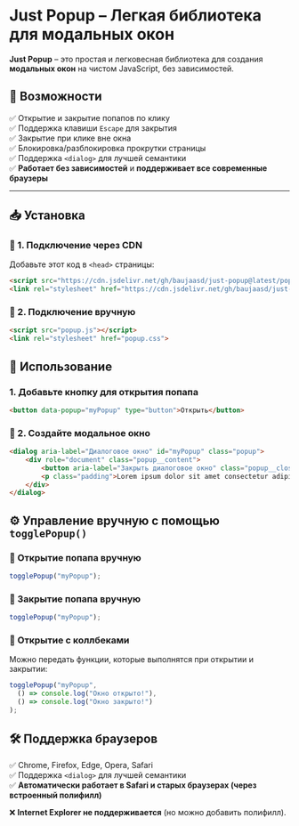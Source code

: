 # Just Popup – Легкая библиотека для модальных окон

**Just Popup** – это простая и легковесная библиотека для создания **модальных окон** на чистом JavaScript, без зависимостей.

## 🚀 Возможности
✅ Открытие и закрытие попапов по клику  
✅ Поддержка клавиши `Escape` для закрытия  
✅ Закрытие при клике вне окна  
✅ Блокировка/разблокировка прокрутки страницы  
✅ Поддержка `<dialog>` для лучшей семантики  
✅ **Работает без зависимостей** и **поддерживает все современные браузеры** 

---

## 📥 Установка

### 📌 1. **Подключение через CDN**
Добавьте этот код в `<head>` страницы:

```html
<script src="https://cdn.jsdelivr.net/gh/baujaasd/just-popup@latest/popup.min.js"></script>
<link rel="stylesheet" href="https://cdn.jsdelivr.net/gh/baujaasd/just-popup@latest/popup.min.css">
```

### 📌 2. **Подключение вручную**

```html
<script src="popup.js"></script>
<link rel="stylesheet" href="popup.css">
```

## 🔧 Использование

### 1. Добавьте кнопку для открытия попапа

```html
<button data-popup="myPopup" type="button">Открыть</button>
```

### 📌 2. Создайте модальное окно

```html
<dialog aria-label="Диалоговое окно" id="myPopup" class="popup">
	<div role="document" class="popup__content">
		<button aria-label="Закрыть диалоговое окно" class="popup__close-btn" type="button" title="Закрыть">×</button>
		<p class="padding">Lorem ipsum dolor sit amet consectetur adipisicing elit.</p> 
	</div> 
</dialog>
```

## ⚙ Управление вручную с помощью `togglePopup()`

###  📌 Открытие попапа вручную

```js
togglePopup("myPopup");
```

### 📌 Закрытие попапа вручную

```js
togglePopup("myPopup");
```

### 📌 Открытие с коллбеками

Можно передать функции, которые выполнятся при открытии и закрытии:

```js
togglePopup("myPopup", 
  () => console.log("Окно открыто!"), 
  () => console.log("Окно закрыто!")
);
```


## 🛠 Поддержка браузеров

✅ Chrome, Firefox, Edge, Opera, Safari  
✅ Поддержка `<dialog>` для лучшей семантики  
✅ **Автоматически работает в Safari и старых браузерах (через встроенный полифилл)**

❌ **Internet Explorer не поддерживается** (но можно добавить полифилл).

